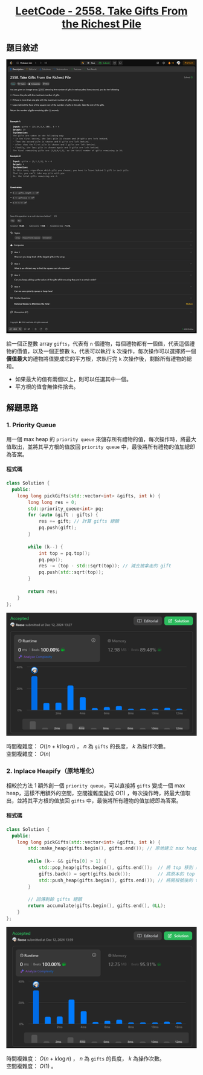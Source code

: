 # <center> [LeetCode - 2558. Take Gifts From the Richest Pile](https://leetcode.com/problems/take-gifts-from-the-richest-pile/description/) </center>

## 題目敘述

[![](https://raw.githubusercontent.com/reese60525/ForPicGo/main/Pictures202412121331831.png)](https://raw.githubusercontent.com/reese60525/ForPicGo/main/Pictures202412121331831.png)

給一個正整數 array `gifts`，代表有 `n` 個禮物，每個禮物都有一個值，代表這個禮物的價值，以及一個正整數 `k`，代表可以執行 `k` 次操作，每次操作可以選擇將一個**價值最大**的禮物將值變成它的平方根，求執行完 `k` 次操作後，剩餘所有禮物的總和。  

- 如果最大的值有兩個以上，則可以任選其中一個。
- 平方根的值會無條件捨去。

## 解題思路

### 1. Priority Queue

用一個 max heap 的 `priority queue` 來儲存所有禮物的值，每次操作時，將最大值取出，並將其平方根的值放回 `priority queue` 中，最後將所有禮物的值加總即為答案。

#### 程式碼

```c++ {.line-numbers}
class Solution {
  public:
    long long pickGifts(std::vector<int> &gifts, int k) {
        long long res = 0;
        std::priority_queue<int> pq;
        for (auto &gift : gifts) {
            res += gift; // 計算 gifts 總額
            pq.push(gift);
        }

        while (k--) {
            int top = pq.top();
            pq.pop();
            res -= (top - std::sqrt(top)); // 減去被拿走的 gift
            pq.push(std::sqrt(top));
        }

        return res;
    }
};
```

[![](https://raw.githubusercontent.com/reese60525/ForPicGo/main/Pictures202412121336442.png)](https://raw.githubusercontent.com/reese60525/ForPicGo/main/Pictures202412121336442.png)

時間複雜度： $O((n+k) \log n)$ ， $n$ 為 `gifts` 的長度， $k$ 為操作次數。  
空間複雜度： $O(n)$

### 2. Inplace Heapify（原地堆化）

相較於方法 1 額外創一個 `priority queue`，可以直接將 `gifts` 變成一個 max heap，這樣不用額外的空間，空間複雜度變成 $O(1)$ ，每次操作時，將最大值取出，並將其平方根的值放回 `gifts` 中，最後將所有禮物的值加總即為答案。

#### 程式碼

```c++ {.line-numbers}
class Solution {
  public:
    long long pickGifts(std::vector<int> &gifts, int k) {
        std::make_heap(gifts.begin(), gifts.end()); // 原地建立 max heap

        while (k-- && gifts[0] > 1) {
            std::pop_heap(gifts.begin(), gifts.end());  // 將 top 移到 尾端
            gifts.back() = sqrt(gifts.back());          // 將原本的 top 開根號
            std::push_heap(gifts.begin(), gifts.end()); // 將開根號後的 top 重新放入 heap
        }

        // 回傳剩餘 gifts 總額
        return accumulate(gifts.begin(), gifts.end(), 0LL);
    }
};
```

[![](https://raw.githubusercontent.com/reese60525/ForPicGo/main/Pictures202412121400640.png)](https://raw.githubusercontent.com/reese60525/ForPicGo/main/Pictures202412121400640.png)

時間複雜度： $O(n + k \log n)$ ， $n$ 為 `gifts` 的長度， $k$ 為操作次數。  
空間複雜度： $O(1)$ 。
